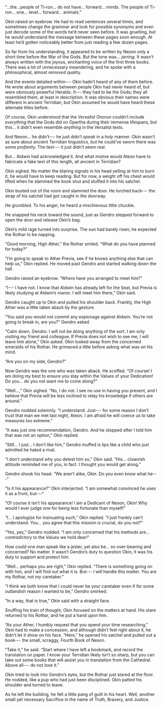 “...the...people of Ti-ron... do not have... forward... minds.  The people of Ti-ron... one... level... forward... animals.”

Okin raised an eyebrow.  He had to read sentences several times, and sometimes change the grammar and look for possible synonyms and even just decode some of the words he’d never seen before. It was gruelling, but he *would* understand the message between these pages soon enough. At least he’d gotten noticeably better from just reading a few dozen pages.

So far from his understanding, it appeared to be written by Nexon only a short time before the War of the Gods. But the tone was... *jarring.* It wasn’t always written with the joyous, enchanting voice of the first three books. There was a lot of  unnecessary meandering, and he spoke with a philosophical, almost *removed* quality. 

And the events detailed within--- Okin hadn’t heard of any of them before.  He wrote about arguments between people Okin had never heard of, but were obviously powerful Heralds. It--- they had to be the Gods; they all resembled them, at least in description. It was obvious their names were different in ancient Terridian, but Okin assumed he would have heard these alternate titles before. 

Of course, Okin understood that the *Versalist Onorun* couldn’t include *everything* that the Gods did on Opartha during their immense lifespans, but this... it didn’t even resemble *anything* in the Versalist texts. 

And Nexon... he didn’t--- he just didn’t *speak* in a *holy* manner. Okin wasn’t as sure about ancient Terridian linguistics, but he could’ve sworn there was some *profanity.* The text--- it just didn’t seem real.

But... Aldwin had acknowledged it. And what motive would Ateon have to fabricate a fake text of this length, all ancient in Terridian?

Okin sighed. No matter the blaring signals in his head yelling at him to burn it, he would have to keep reading. But for now, a weight off his chest would lifted when he slammed the book shut and stuffed it into his satchel.

Okin busted out of the room and slammed the door. He lurched back--- the strap of his satchel had got caught in the doorway. 

He grumbled. To his anger, he heard a mischievous little chuckle.

He snapped his neck toward the sound, just as Gendro stepped forward to open the door and release Okin’s bag.

Okin’s mild rage turned into surprise. The sun had barely risen; he expected the Rothar to be napping.

“Good morning, High Ather,” the Rothar smiled. “What do you have planned for today?”

“I’m going to speak to Ather Previa, see if he knows anything else that can help us,” Okin replied. He moved past Gendro and started walking down the hall.

Gendro raised an eyebrow. “Where have you arranged to meet him?”

“I--- I have not. I know that Aldwin has already left for the Seat, but Previa is likely studying at Aldwin’s manor. I will meet him there,” Okin said.

Gendro caught up to Okin and pulled his shoulder back. Frankly, the High Ather was a little taken aback by the gesture.

“You said you would not commit any espionage against Aldwin. You’re not going to break in, are you?” Gendro asked.

“Calm down, Gendro. I will not be doing anything of the sort. I am only visiting my friend and colleague. If Previa does not wish to see me, I will leave him alone,” Okin asked. Okin looked away from the concerned emeralds of his Rothar. He grimaced a little before asking what was on his mind.

“Are you on my side, Gendro?”

Now Gendro was the one who was taken aback. He scoffed. “Of course! I am doing my best to ensure you stay within the Values of your Dedication! Do you... do you not want me to come along?”

“Well...,” Okin sighed. “No, I do not. I see no use in having you present, and I believe that Previa will be less inclined to relay his knowledge if others are around.”

Gendro nodded solemnly. “I understand. Just--- for some reason I don’t trust that man we met last night, Ateon. I am afraid he will coerce us to take measures too extreme.”

“It was just one recommendation, Gendro. And he stopped after I told him that was not an option,” Okin replied. 

“Still... I just... I don’t like him,” Gendro muffed is lips like a child who just admitted he hated a rival.

“I don’t understand why you detest him so,” Okin said. “His... clownish attitude reminded me of you, in fact. I thought you would get along.”

Gendro shook his head. “We aren’t alike, Okin. Do you even know what he---“

“Is it his appearance?” Okin interjected. “I am somewhat convinced he uses it as a front, but---“

“Of course it isn’t his appearance! I am a Dedicant of Nexon, Okin! Why would I ever judge one for being less fortunate than myself!”

“I... I apologize for insinuating such,” Okin replied. “I just frankly can’t understand. You... you agree that this mission is crucial, do you not?” 

“Yes, yes,” Gendro nodded. “I am only concerned that his methods are... *contradictory* to the Values we hold dear!”

How could one man speak like a jester, yet also be... so over-bearing and concerned? No matter. It wasn’t Gendro’s duty to question Okin, it was his duty to support and protect him.

“Well... perhaps you are right,” Okin replied. “There is something going on with him, and I will find out what it is. But--- *I* will handle this matter. You are my Rothar, not my caretaker.”

“I think we both know that I could never be your caretaker even if for some outlandish reason I wanted to be,” Gendro smirked.

“In a way, that is true,” Okin said with a straight face. 

Snuffing his train of thought, Okin focused on the matters at hand. His stare returned to his Rothar, and he put a hand upon him. 

“As your Ather, I humbly request that you spend your time researching,” Okin had to make a concession, and although didn’t feel right about it, he didn’t let it show on his face. “Here,” he opened his satchel and pulled out a book--- the small, scraggy, Fourth Book of Nexon. 

“Take it,” he said. “Start where I have left a bookmark, and record the translation on paper. I know your Terridian likely isn’t so sharp, but you can take out some books that will assist you in translation from the Cathedral. Above all--- do not lose it.”

Okin tried to look into Gendro’s eyes, but the Rothar just stared at the floor. He nodded, like a pup who had just been disciplined. Okin patted his shoulder and turned to leave.

As he left the building, he felt a little pang of guilt in his heart. Well, another small yet necessary Sacrifice in the name of Truth, Bravery, and Justice.
